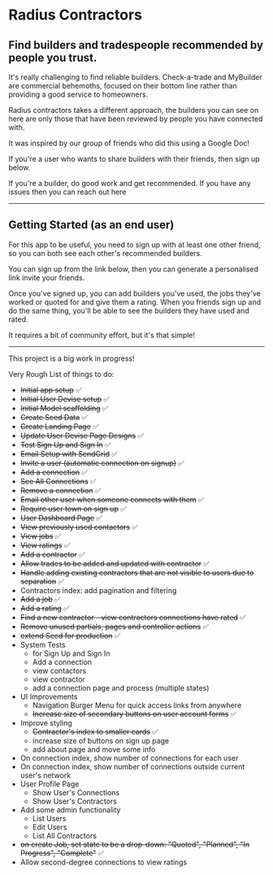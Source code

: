 # Radius Contractors

## Find builders and tradespeople recommended by people you trust.

It's really challenging to find reliable builders. 
Check-a-trade and MyBuilder are commercial behemoths, focused on their bottom line rather than providing a good service to homeowners.

Radius contractors takes a different approach, the builders you can see on here are only those that have been reviewed by people you have connected with.

It was inspired by our group of friends who did this using a Google Doc!



If you're a user who wants to share builders with their friends, then sign up below.

If you're a builder, do good work and get recommended. If you have any issues then you can reach out here

---

## Getting Started (as an end user)

For this app to be useful, you need to sign up with at least one other friend, so you can both see each other's recommended builders.

You can sign up from the link below, then you can generate a personalised link invite your friends.

Once you've signed up, you can add builders you've used, the jobs they've worked or quoted for and give them a rating. When you friends sign up and do the same thing, you'll be able to see the builders they have used and rated.

It requires a bit of community effort, but it's that simple!

---

This project is a big work in progress!

Very Rough List of things to do:
- ~~Initial app setup~~ ✅
- ~~Initial User Devise setup~~ ✅
- ~~Initial Model scaffolding~~ ✅
- ~~Create Seed Data~~ ✅
- ~~Create Landing Page~~ ✅
- ~~Update User Devise Page Designs~~ ✅
- ~~Test Sign Up and Sign In~~ ✅
- ~~Email Setup with SendGrid~~ ✅
- ~~Invite a user (automatic connection on signup)~~ ✅
- ~~Add a connection~~ ✅
- ~~See All Connections~~ ✅
- ~~Remove a connection~~ ✅
- ~~Email other user when someone connects with them~~ ✅
- ~~Require user town on sign up~~ ✅
- ~~User Dashboard Page~~ ✅
- ~~View previously used contactors~~ ✅
- ~~View jobs~~ ✅
- ~~View ratings~~ ✅
- ~~Add a contractor~~ ✅
- ~~Allow trades to be added and updated with contractor~~ ✅
- ~~Handle adding existing contractors that are not visible to users due to separation~~ ✅
- Contractors index: add pagination and filtering
- ~~Add a job~~ ✅
- ~~Add a rating~~ ✅
- ~~Find a new contractor - view contractors connections have rated~~ ✅
- ~~Remove unused partials, pages and controller actions~~ ✅
- ~~extend Seed for production~~ ✅
- System Tests
  - for Sign Up and Sign In
  - Add a connection
  - view contactors
  - view contractor
  - add a connection page and process (multiple states)
- UI Improvements
  - Navigation Burger Menu for quick access links from anywhere
  - ~~Increase size of secondary buttons on user account forms~~ ✅
- Improve styling
  - ~~Contractor's index to smaller cards~~ ✅
  - increase size of buttons on sign up page
  - add about page and move some info
- On connection index, show number of connections for each user
- On connection index, show number of connections outside current user's network
- User Profile Page
  - Show User's Connections
  - Show User's Contractors
- Add some admin functionality
  - List Users
  - Edit Users
  - List All Contractors
- ~~on create Job, set state to be a drop-down: "Quoted", "Planned", "In Progress", "Complete"~~ ✅
- Allow second-degree connections to view ratings
